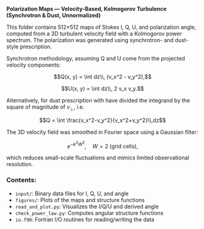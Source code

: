 **Polarization Maps — Velocity-Based, Kolmogorov Turbulence (Synchrotron & Dust, Unnormalized)**

This folder contains 512×512 maps of Stokes I, Q, U, and polarization angle, computed from a 3D turbulent velocity field with a Kolmogorov power spectrum. The polarization was generated using synchrotron- and dust-style prescription. 

Synchrotron methodology, assuming Q and U come from the projected velocity components:

$$Q(x, y) = \int dz\\, (v_x^2 - v_y^2),$$

$$U(x, y) = \int dz\\, 2 v_x v_y.$$

Alternatively, for dust prescription with have divided the integrand by the square of magnitude of $v_\perp$, i.e.

$$Q = \int \frac{v_x^2-v_y^2}{v_x^2+v_y^2}\\,dz$$

The 3D velocity field was smoothed in Fourier space using a Gaussian filter:

$$
e^{-k^2 W^2}, \quad W = 2 \text{ (grid cells)},
$$

which reduces small-scale fluctuations and mimics limited observational resolution.


### Contents:

* `input/`: Binary data files for I, Q, U, and angle
* `figures/`: Plots of the maps and structure functions
* `read_and_plot.py`: Visualizes the I/Q/U and derived angle
* `check_power_law.py`: Computes angular structure functions
* `io.f90`: Fortran I/O routines for reading/writing the data
